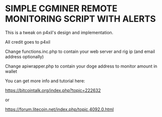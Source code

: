SIMPLE CGMINER REMOTE MONITORING SCRIPT WITH ALERTS
===================================================

This is a tweak on p4xil's design and implementation.

All credit goes to p4xil

Change functions.inc.php to contain your web server and rig ip (and email address optionally)

Change apiwrapper.php to contain your doge address to monitor amount in wallet

You can get more info and tutorial here:

https://bitcointalk.org/index.php?topic=222632

or

https://forum.litecoin.net/index.php/topic,4092.0.html


